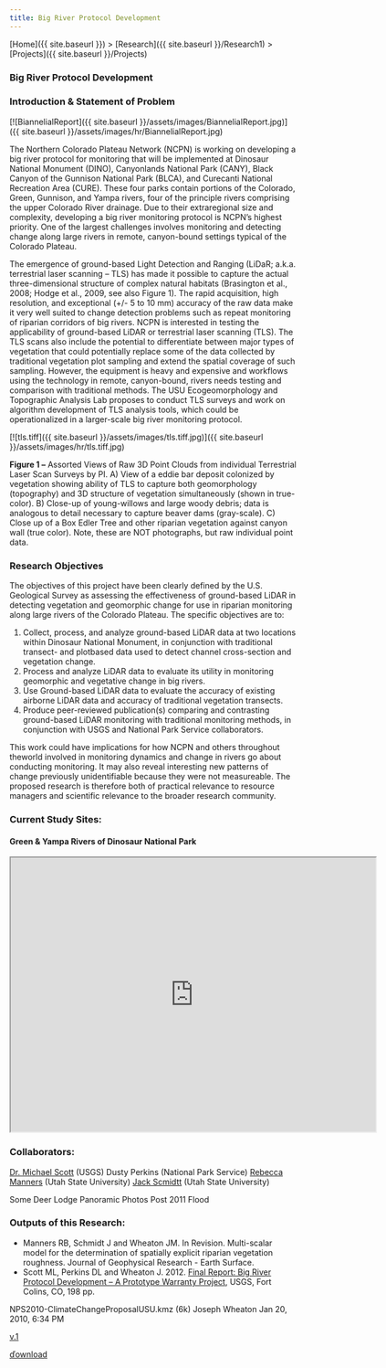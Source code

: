 ```yaml
---
title: Big River Protocol Development
---
```


[Home]({{ site.baseurl }})‎ > ‎[Research]({{ site.baseurl }}/Research1)‎ > ‎[Projects]({{ site.baseurl }}/Projects)

### Big River Protocol Development

### Introduction & Statement of Problem

[![BiannelialReport]({{ site.baseurl }}/assets/images/BiannelialReport.jpg)]({{ site.baseurl }}/assets/images/hr/BiannelialReport.jpg)



The Northern Colorado Plateau Network (NCPN) is working on developing a big river protocol for monitoring that will be implemented at Dinosaur National Monument (DINO), Canyonlands National Park (CANY), Black Canyon of the Gunnison National Park (BLCA), and Curecanti National Recreation Area (CURE). These four parks contain portions of the Colorado, Green, Gunnison, and Yampa rivers, four of the principle rivers comprising the upper Colorado River drainage. Due to their extraregional size and complexity, developing a big river monitoring protocol is NCPN’s highest priority. One of the largest challenges involves monitoring and detecting change along large rivers in remote, canyon-bound settings typical of the Colorado Plateau.

The emergence of ground-based Light Detection and Ranging (LiDaR; a.k.a. terrestrial laser scanning – TLS) has made it possible to capture the actual three-dimensional structure of complex natural habitats (Brasington et al., 2008; Hodge et al., 2009, see also Figure 1). The rapid acquisition, high resolution, and exceptional (+/- 5 to 10 mm) accuracy of the raw data make it very well suited to change detection problems such as repeat monitoring of riparian corridors of big rivers. NCPN is interested in testing the applicability of ground-based LiDAR or terrestrial laser scanning (TLS). The TLS scans also include the potential to differentiate between major types of vegetation that could potentially replace some of the data collected by traditional vegetation plot sampling and extend the spatial coverage of such sampling. However, the equipment is heavy
and expensive and workflows using the technology in remote, canyon-bound, rivers needs testing and comparison with traditional methods. The USU Ecogeomorphology and Topographic Analysis Lab proposes to conduct TLS surveys and work on
algorithm development of TLS analysis tools, which could be operationalized in a larger-scale big river monitoring protocol.

[![tls.tiff]({{ site.baseurl }}/assets/images/tls.tiff.jpg)]({{ site.baseurl }}/assets/images/hr/tls.tiff.jpg)

**Figure 1 –** Assorted Views of Raw 3D Point Clouds from individual Terrestrial Laser Scan Surveys by PI. A) View of a eddie bar deposit colonized by vegetation showing ability of TLS to capture both geomorphology (topography) and 3D structure of vegetation simultaneously (shown in true-color). B) Close-up of young-willows and large woody debris; data is analogous to detail necessary to capture beaver dams (gray-scale). C) Close up of a Box Edler Tree and other riparian vegetation against canyon wall (true color). Note, these are NOT photographs, but raw individual point data.

### Research Objectives

The objectives of this project have been clearly defined by the U.S. Geological Survey as assessing the effectiveness of ground-based LiDAR in detecting vegetation and geomorphic change for use in riparian monitoring along large rivers of the Colorado Plateau. The specific objectives are to:

1. Collect, process, and analyze ground-based LiDAR data at two locations within Dinosaur National Monument, in conjunction with traditional transect- and plotbased data used to detect channel cross-section and vegetation change.
2. Process and analyze LiDAR data to evaluate its utility in monitoring geomorphic and vegetative change in big rivers.
3. Use Ground-based LiDAR data to evaluate the accuracy of existing airborne LiDAR data and accuracy of traditional vegetation transects.
4. Produce peer-reviewed publication(s) comparing and contrasting ground-based LiDAR monitoring with traditional monitoring methods, in conjunction with USGS and National Park Service collaborators.

This work could have implications for how NCPN and others throughout theworld involved in monitoring dynamics and change in rivers go about conducting monitoring. It may also reveal interesting new patterns of change previously unidentifiable because they were not measureable. The proposed research is therefore both of practical relevance to resource managers and scientific relevance to the broader research community.

### Current Study Sites:

#### Green & Yampa Rivers of Dinosaur National Park

<iframe src="https://www.google.com/maps/d/embed?mid=1gg0RE0ZViqx1ER2tSLCugJUBOsA&hl=en" width="640" height="480"></iframe>

### Collaborators:

[Dr. Michael Scott](http://www.fort.usgs.gov/staff/staffprofile.asp?StaffID=70) (USGS)
Dusty Perkins (National Park Service)
[Rebecca Manners](http://www.cnr.usu.edu/htm/graddirectory/memberID=2040) (Utah State University)
[Jack Scmidtt](http://www.cnr.usu.edu/wats/htm/directory-plugin/memberID=827) (Utah State University)

Some Deer Lodge Panoramic Photos Post 2011 Flood



### Outputs of this Research:

- Manners RB, Schmidt J and Wheaton JM. In Revision. Multi-scalar model for the determination of spatially explicit riparian vegetation roughness. Journal of Geophysical Research - Earth Surface.
- Scott ML, Perkins DL and Wheaton J. 2012. [Final Report: Big River Protocol Development – A Prototype Warranty Project](http://www.gis.usu.edu/~jwheaton/et_al/Reports/Big_Rivers_Final_Report_2012.pdf), USGS, Fort Colins, CO, 198 pp.

 

NPS2010-ClimateChangeProposalUSU.kmz (6k) Joseph Wheaton Jan 20, 2010, 6:34 PM

[v.1](http://www.joewheaton.org/system/app/pages/admin/revisions?wuid=wuid:gx:37bdb397d561ef83)

[ďownload](http://www.joewheaton.org/Home/research/projects-1/big-river-protocol-development/NPS2010-ClimateChangeProposalUSU.kmz?attredirects=0&d=1)

